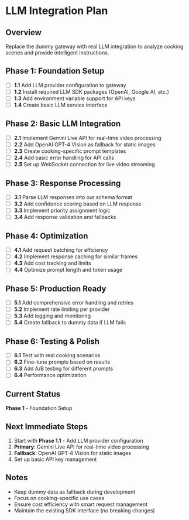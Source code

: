 # LLM Integration Plan

## Overview
Replace the dummy gateway with real LLM integration to analyze cooking scenes and provide intelligent instructions.

## Phase 1: Foundation Setup
- [ ] **1.1** Add LLM provider configuration to gateway
- [ ] **1.2** Install required LLM SDK packages (OpenAI, Google AI, etc.)
- [ ] **1.3** Add environment variable support for API keys
- [ ] **1.4** Create basic LLM service interface

## Phase 2: Basic LLM Integration
- [ ] **2.1** Implement Gemini Live API for real-time video processing
- [ ] **2.2** Add OpenAI GPT-4 Vision as fallback for static images
- [ ] **2.3** Create cooking-specific prompt templates
- [ ] **2.4** Add basic error handling for API calls
- [ ] **2.5** Set up WebSocket connection for live video streaming

## Phase 3: Response Processing
- [ ] **3.1** Parse LLM responses into our schema format
- [ ] **3.2** Add confidence scoring based on LLM response
- [ ] **3.3** Implement priority assignment logic
- [ ] **3.4** Add response validation and fallbacks

## Phase 4: Optimization
- [ ] **4.1** Add request batching for efficiency
- [ ] **4.2** Implement response caching for similar frames
- [ ] **4.3** Add cost tracking and limits
- [ ] **4.4** Optimize prompt length and token usage

## Phase 5: Production Ready
- [ ] **5.1** Add comprehensive error handling and retries
- [ ] **5.2** Implement rate limiting per provider
- [ ] **5.3** Add logging and monitoring
- [ ] **5.4** Create fallback to dummy data if LLM fails

## Phase 6: Testing & Polish
- [ ] **6.1** Test with real cooking scenarios
- [ ] **6.2** Fine-tune prompts based on results
- [ ] **6.3** Add A/B testing for different prompts
- [ ] **6.4** Performance optimization

## Current Status
**Phase 1** - Foundation Setup

## Next Immediate Steps
1. Start with **Phase 1.1** - Add LLM provider configuration
2. **Primary**: Gemini Live API for real-time video processing
3. **Fallback**: OpenAI GPT-4 Vision for static images
4. Set up basic API key management

## Notes
- Keep dummy data as fallback during development
- Focus on cooking-specific use cases
- Ensure cost efficiency with smart request management
- Maintain the existing SDK interface (no breaking changes)
